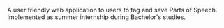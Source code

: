 A user friendly web application to users to tag and save Parts of Speech. 
Implemented as summer internship during Bachelor's studies.
